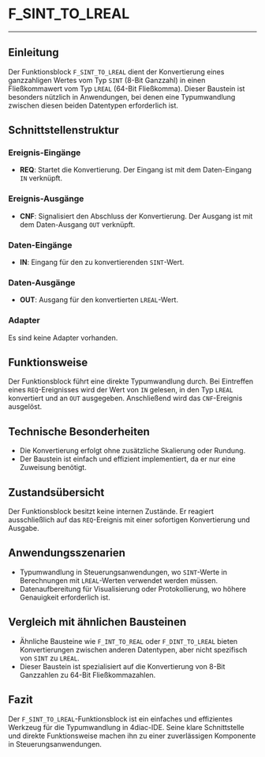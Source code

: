 # F_SINT_TO_LREAL

* * * * * * * * * *
## Einleitung
Der Funktionsblock `F_SINT_TO_LREAL` dient der Konvertierung eines ganzzahligen Wertes vom Typ `SINT` (8-Bit Ganzzahl) in einen Fließkommawert vom Typ `LREAL` (64-Bit Fließkomma). Dieser Baustein ist besonders nützlich in Anwendungen, bei denen eine Typumwandlung zwischen diesen beiden Datentypen erforderlich ist.

## Schnittstellenstruktur

### **Ereignis-Eingänge**
- **REQ**: Startet die Konvertierung. Der Eingang ist mit dem Daten-Eingang `IN` verknüpft.

### **Ereignis-Ausgänge**
- **CNF**: Signalisiert den Abschluss der Konvertierung. Der Ausgang ist mit dem Daten-Ausgang `OUT` verknüpft.

### **Daten-Eingänge**
- **IN**: Eingang für den zu konvertierenden `SINT`-Wert.

### **Daten-Ausgänge**
- **OUT**: Ausgang für den konvertierten `LREAL`-Wert.

### **Adapter**
Es sind keine Adapter vorhanden.

## Funktionsweise
Der Funktionsblock führt eine direkte Typumwandlung durch. Bei Eintreffen eines `REQ`-Ereignisses wird der Wert von `IN` gelesen, in den Typ `LREAL` konvertiert und an `OUT` ausgegeben. Anschließend wird das `CNF`-Ereignis ausgelöst.

## Technische Besonderheiten
- Die Konvertierung erfolgt ohne zusätzliche Skalierung oder Rundung.
- Der Baustein ist einfach und effizient implementiert, da er nur eine Zuweisung benötigt.

## Zustandsübersicht
Der Funktionsblock besitzt keine internen Zustände. Er reagiert ausschließlich auf das `REQ`-Ereignis mit einer sofortigen Konvertierung und Ausgabe.

## Anwendungsszenarien
- Typumwandlung in Steuerungsanwendungen, wo `SINT`-Werte in Berechnungen mit `LREAL`-Werten verwendet werden müssen.
- Datenaufbereitung für Visualisierung oder Protokollierung, wo höhere Genauigkeit erforderlich ist.

## Vergleich mit ähnlichen Bausteinen
- Ähnliche Bausteine wie `F_INT_TO_REAL` oder `F_DINT_TO_LREAL` bieten Konvertierungen zwischen anderen Datentypen, aber nicht spezifisch von `SINT` zu `LREAL`.
- Dieser Baustein ist spezialisiert auf die Konvertierung von 8-Bit Ganzzahlen zu 64-Bit Fließkommazahlen.

## Fazit
Der `F_SINT_TO_LREAL`-Funktionsblock ist ein einfaches und effizientes Werkzeug für die Typumwandlung in 4diac-IDE. Seine klare Schnittstelle und direkte Funktionsweise machen ihn zu einer zuverlässigen Komponente in Steuerungsanwendungen.